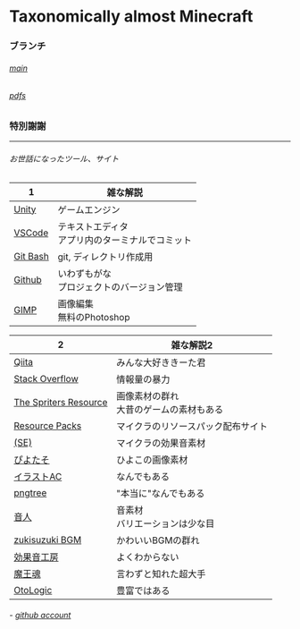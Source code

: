 # Taxonomically almost Minecraft

### ブランチ

###### [main](https://github.com/trtrntr/tax-mc/tree/main)
###### [pdfs](https://github.com/trtrntr/tax-mc/tree/main)

### 特別謝謝

---

###### お世話になったツール、サイト

|1|雑な解説|
|----|----|
| [Unity](https://unity.com) | ゲームエンジン |
| [VSCode](https://code.visualstudio.com) | テキストエディタ <br> アプリ内のターミナルでコミット |
| [Git Bash](https://gitforwindows.org) | git, ディレクトリ作成用 |
| [Github](https://github.com) | いわずもがな <br> プロジェクトのバージョン管理 |
| [GIMP](https://gimp.org) | 画像編集  <br> 無料のPhotoshop |

|2|雑な解説2|
|----|----|
| [Qiita](https://qiita.com) | みんな大好ききーた君 |
| [Stack Overflow](https://stackoverflow.com) | 情報量の暴力 |
| [The Spriters Resource](https://spriters-resource.com) | 画像素材の群れ <br> 大昔のゲームの素材もある |
| [Resource Packs](https://resourcepack.net) | マイクラのリソースパック配布サイト |
| [(SE)](https://ux.getuploader.com/minecraftps3edition/download/59) | マイクラの効果音素材 |
| [ぴよたそ](https://hiyokoyarou.com) | ひよこの画像素材 |
| [イラストAC](https://www.ac-illust.com) | なんでもある |
| [pngtree](https://pngtree.com) | "本当に"なんでもある |
| [音人](https://on-jin.com) | 音素材 <br> バリエーションは少な目 |
| [zukisuzuki BGM](https://zukisuzukibgm.com) | かわいいBGMの群れ |
| [効果音工房](https://umipla.com) | よくわからない |
| [魔王魂](https://maou.audio) | 言わずと知れた超大手 |
| [OtoLogic](https://otologic.jp) | 豊富ではある |

###### - [github account](https://github.com/cet-t)